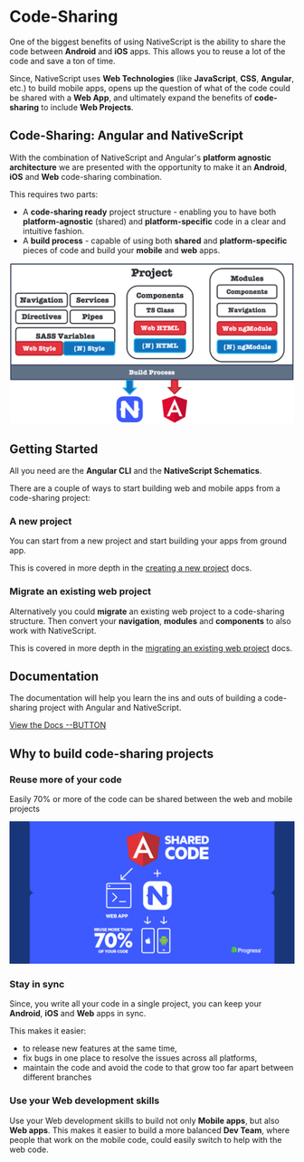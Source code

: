 # Code-Sharing

One of the biggest benefits of using NativeScript is the ability to share the code between **Android** and **iOS** apps. This allows you to reuse a lot of the code and save a ton of time.

Since, NativeScript uses **Web Technologies** (like **JavaScript**, **CSS**, **Angular**, etc.) to build mobile apps, opens up the question of what of the code could be shared with a **Web App**, and ultimately expand the benefits of **code-sharing** to include **Web Projects**.

<!--## Overview Video-->

## Code-Sharing: Angular and NativeScript

With the combination of NativeScript and Angular's **platform agnostic architecture** we are presented with the opportunity to make it an **Android**, **iOS** and **Web** code-sharing combination.

This requires two parts:

* A **code-sharing ready** project structure - enabling you to have both **platform-agnostic** (shared) and **platform-specific** code in a clear and intuitive fashion.
* A **build process** - capable of using both **shared** and **platform-specific** pieces of code and build your **mobile** and **web** apps.

![Code-Sharing project structure](./img/code-sharing-project-structure.png?raw=true)

## Getting Started

All you need are the **Angular CLI** and the **NativeScript Schematics**.

There are a couple of ways to start building web and mobile apps from a code-sharing project:

### A new project

You can start from a new project and start building your apps from ground app.

This is covered in more depth in the [creating a new project](https://docs.nativescript.org/angular/code-sharing/creating-a-new-project) docs.

### Migrate an existing web project

Alternatively you could **migrate** an existing web project to a code-sharing structure. Then convert your **navigation**, **modules** and **components** to also work with NativeScript.

This is covered in more depth in the [migrating an existing web project](https://docs.nativescript.org/angular/code-sharing/migrating-a-web-project) docs.

## Documentation

The documentation will help you learn the ins and outs of building a code-sharing project with Angular and NativeScript.

[View the Docs --BUTTON](https://docs.nativescript.org/angular/code-sharing/)


## Why to build code-sharing projects

### Reuse more of your code

Easily 70% or more of the code can be shared between the web and mobile projects

![Benefits of a shared-code project](./img/benefits-of-shared-code.png?raw=true)

### Stay in sync

Since, you write all your code in a single project, you can keep your **Android**, **iOS** and **Web** apps in sync.

This makes it easier:

* to release new features at the same time,
* fix bugs in one place to resolve the issues across all platforms,
* maintain the code and avoid the code to that grow too far apart between different branches

### Use your Web development skills

Use your Web development skills to build not only **Mobile apps**, but also **Web apps**. This makes it easier to build a more balanced **Dev Team**, where people that work on the mobile code, could easily switch to help with the web code.

